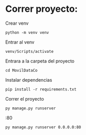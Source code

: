 
# Correr proyecto:

Crear venv

    python -m venv venv

Entrar al venv

    venv/Scripts/activate

Entrara a la carpeta del proyecto

    cd MovilDataCo

Instalar dependencias

    pip install -r requirements.txt

Correr el proyecto

    py manage.py runserver

:80

    py manage.py runserver 0.0.0.0:80